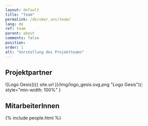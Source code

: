 ```yaml
---
layout: default
title: "Team"
permalink: /de/uber_uns/team/
lang: de
ref: team
parent: about
comments: false
position:
order: 1
alt: "Vorstellung des Projektteams"
---
```


## Projektpartner
![Logo Gesis]({{ site.url }}/img/logo_gesis.svg.png "Logo Gesis"){: style="min-width: 100%" }

## MitarbeiterInnen

{% include people.html %}
